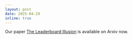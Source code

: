 ```yaml
---
layout: post
date: 2025-04-29
inline: true
---
```


Our paper [The Leaderboard Illusion](https://arxiv.org/abs/2504.20879) is available on Arxiv now.